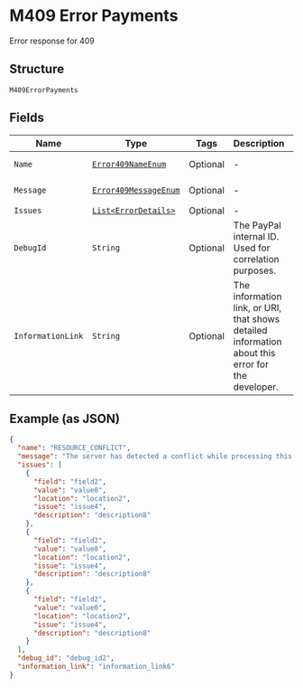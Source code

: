 
# M409 Error Payments

Error response for 409

## Structure

`M409ErrorPayments`

## Fields

| Name | Type | Tags | Description | Getter | Setter |
|  --- | --- | --- | --- | --- | --- |
| `Name` | [`Error409NameEnum`](../../doc/models/error-409-name-enum.md) | Optional | - | Error409NameEnum getName() | setName(Error409NameEnum name) |
| `Message` | [`Error409MessageEnum`](../../doc/models/error-409-message-enum.md) | Optional | - | Error409MessageEnum getMessage() | setMessage(Error409MessageEnum message) |
| `Issues` | [`List<ErrorDetails>`](../../doc/models/error-details.md) | Optional | - | List<ErrorDetails> getIssues() | setIssues(List<ErrorDetails> issues) |
| `DebugId` | `String` | Optional | The PayPal internal ID. Used for correlation purposes. | String getDebugId() | setDebugId(String debugId) |
| `InformationLink` | `String` | Optional | The information link, or URI, that shows detailed information about this error for the developer. | String getInformationLink() | setInformationLink(String informationLink) |

## Example (as JSON)

```json
{
  "name": "RESOURCE_CONFLICT",
  "message": "The server has detected a conflict while processing this request.",
  "issues": [
    {
      "field": "field2",
      "value": "value0",
      "location": "location2",
      "issue": "issue4",
      "description": "description8"
    },
    {
      "field": "field2",
      "value": "value0",
      "location": "location2",
      "issue": "issue4",
      "description": "description8"
    },
    {
      "field": "field2",
      "value": "value0",
      "location": "location2",
      "issue": "issue4",
      "description": "description8"
    }
  ],
  "debug_id": "debug_id2",
  "information_link": "information_link6"
}
```

